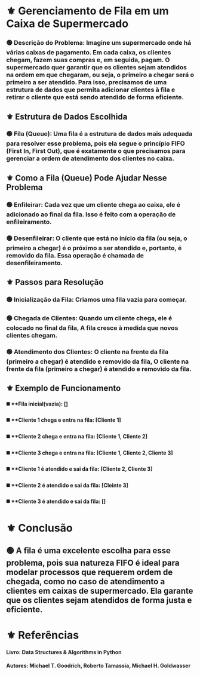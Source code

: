 # ⚜️ **Gerenciamento de Fila em um Caixa de Supermercado**

### 🟢 **Descrição do Problema:** Imagine um supermercado onde há várias caixas de pagamento. Em cada caixa, os clientes chegam, fazem suas compras e, em seguida, pagam. O supermercado quer garantir que os clientes sejam atendidos na ordem em que chegaram, ou seja, o primeiro a chegar será o primeiro a ser atendido. Para isso, precisamos de uma estrutura de dados que permita adicionar clientes à fila e retirar o cliente que está sendo atendido de forma eficiente.

## ⚜️ **Estrutura de Dados Escolhida**

### 🟢 **Fila (Queue):** Uma fila é a estrutura de dados mais adequada para resolver esse problema, pois ela segue o princípio FIFO (First In, First Out), que é exatamente o que precisamos para gerenciar a ordem de atendimento dos clientes no caixa.

## ⚜️ **Como a Fila (Queue) Pode Ajudar Nesse Problema**

### 🟢 **Enfileirar:** Cada vez que um cliente chega ao caixa, ele é adicionado ao final da fila. Isso é feito com a operação de enfileiramento.

### 🟢 **Desenfileirar:** O cliente que está no início da fila (ou seja, o primeiro a chegar) é o próximo a ser atendido e, portanto, é removido da fila. Essa operação é chamada de desenfileiramento.

## ⚜️ **Passos para Resolução**

### 🟢 **Inicialização da Fila:** Criamos uma fila vazia para começar.

### 🟢 **Chegada de Clientes:** Quando um cliente chega, ele é colocado no final da fila, A fila cresce à medida que novos clientes chegam.

### 🟢 **Atendimento dos Clientes:**  O cliente na frente da fila (primeiro a chegar) é atendido e removido da fila, O cliente na frente da fila (primeiro a chegar) é atendido e removido da fila.

## ⚜️ **Exemplo de Funcionamento**

#### ◼️ **Fila inicial(vazia): []

#### ◼️ **Cliente 1 chega e entra na fila: [Cliente 1]

#### ◼️ **Cliente 2 chega e entra na fila: [Cliente 1, Cliente 2]

#### ◼️ **Cliente 3 chega e entra na fila: [Cliente 1, Cliente 2, Cliente 3]

#### ◼️ **Cliente 1 é atendido e sai da fila: [Cliente 2, Cliente 3]

#### ◼️ **Cliente 2 é atendido e sai da fila: [Cleinte 3]

#### ◼️ **Cliente 3 é atendido e sai da fila: []

# ⚜️ **Conclusão**
## 🟢 **A fila é uma excelente escolha para esse problema, pois sua natureza FIFO é ideal para modelar processos que requerem ordem de chegada, como no caso de atendimento a clientes em caixas de supermercado. Ela garante que os clientes sejam atendidos de forma justa e eficiente.**

# ⚜️ **Referências**

#### Livro: Data Structures & Algorithms in Python
#### Autores: Michael T. Goodrich, Roberto Tamassia, Michael H. Goldwasser

